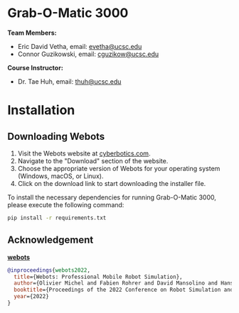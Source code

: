 # Grab-O-Matic 3000

**Team Members:**
- Eric David Vetha, email: evetha@ucsc.edu
- Connor Guzikowski, email: cguzikow@ucsc.edu

**Course Instructor:**
- Dr. Tae Huh, email: thuh@ucsc.edu

# Installation

## Downloading Webots

1. Visit the Webots website at [cyberbotics.com](https://cyberbotics.com/).
2. Navigate to the "Download" section of the website.
3. Choose the appropriate version of Webots for your operating system (Windows, macOS, or Linux).
4. Click on the download link to start downloading the installer file.

To install the necessary dependencies for running Grab-O-Matic 3000, please execute the following command:

```bash
pip install -r requirements.txt
```

## Acknowledgement

[**webots**](https://cyberbotics.com/)
```bibtex
@inproceedings{webots2022,
  title={Webots: Professional Mobile Robot Simulation},
  author={Olivier Michel and Fabien Rohrer and David Mansolino and Hans W. Guesgen},
  booktitle={Proceedings of the 2022 Conference on Robot Simulation and Synthesis (RoSS)},
  year={2022}
}

```
